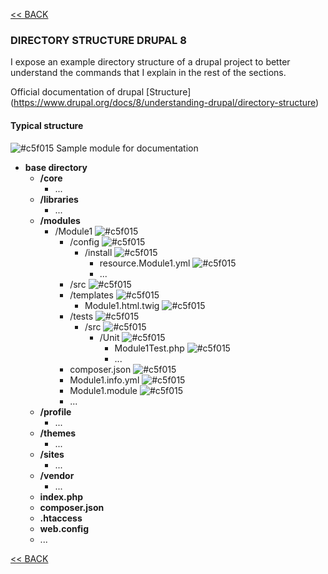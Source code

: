 [<< BACK](README.md)

### DIRECTORY STRUCTURE DRUPAL 8

I expose an example directory structure of a drupal project to better understand the commands that I explain in the rest of the sections.

Official documentation of drupal [Structure] (https://www.drupal.org/docs/8/understanding-drupal/directory-structure)


#### Typical structure

![#c5f015](https://placehold.it/15/c5f015/000000?text=+)  Sample module for documentation

* **base directory**
	* **/core**
	    - ...
	* **/libraries**
	    - ...
	* **/modules**
	  - /Module1 ![#c5f015](https://placehold.it/15/c5f015/000000?text=+) 
	    - /config ![#c5f015](https://placehold.it/15/c5f015/000000?text=+) 
	      - /install ![#c5f015](https://placehold.it/15/c5f015/000000?text=+) 
	        - resource.Module1.yml ![#c5f015](https://placehold.it/15/c5f015/000000?text=+) 
	        - ...		
	    - /src ![#c5f015](https://placehold.it/15/c5f015/000000?text=+) 
	    - /templates ![#c5f015](https://placehold.it/15/c5f015/000000?text=+) 
	      - Module1.html.twig ![#c5f015](https://placehold.it/15/c5f015/000000?text=+) 
	    - /tests ![#c5f015](https://placehold.it/15/c5f015/000000?text=+) 
	      - /src ![#c5f015](https://placehold.it/15/c5f015/000000?text=+) 
	        - /Unit ![#c5f015](https://placehold.it/15/c5f015/000000?text=+) 
	          - Module1Test.php ![#c5f015](https://placehold.it/15/c5f015/000000?text=+) 
	          - ...           
	    - composer.json ![#c5f015](https://placehold.it/15/c5f015/000000?text=+) 
	    - Module1.info.yml ![#c5f015](https://placehold.it/15/c5f015/000000?text=+) 
	    - Module1.module ![#c5f015](https://placehold.it/15/c5f015/000000?text=+) 		
	    - ... 
	* **/profile**
	    - ...
	* **/themes**	
	    - ...
	* **/sites**
	    - ...
	* **/vendor**	
	    - ...
	* **index.php**
	* **composer.json**
	* **.htaccess**
	* **web.config**
	* ...



[<< BACK](README.md)
